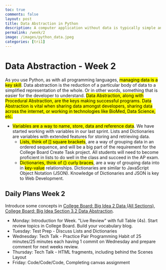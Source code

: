 ```yaml
---
toc: true
comments: false
layout: post
title: Data Abstraction in Python
description: A computer application without data is typically simple and not very useful.  Think of all the fields in Computer Science that are related to data.  This week, using Pair Programming, students will get familiar with storing data in Python.
permalink: /week/2
image: /images/python_data.jpeg
categories: [tri1]
---
```


# Data Abstraction - Week 2
As you use Python, as with all programming languages, <mark>managing data is a key skill</mark>.  Data abstraction is the reduction of a particular body of data to a simplified representation of the whole. Or in other words, something that is easier for the developer to understand.  <mark>Data Abstraction<mark>, along with <mark>Procedural Abstraction</mark>, are the keys making successful programs.  Data Abstraction is vital when sharing data amongst developers, sharing data across the internet, or working in technologies like BioMed, Data Science, etc.
- <mark>Variables are a way to name, store, data and reference data</mark>.  We have started working with variables in our last sprint.  Lists and Dictionaries are variables with extended features for storing and retrieving data.
    - <mark>Lists, think of [] square brackets</mark>, are a way of grouping data in an ordered sequence, and will be a big part of the requirement for the College Board Create Task project.  All students will need to become proficient in lists to do well in the class and succeed in the AP exam.
    - <mark>Dictionaries, think of {} curly braces</mark>, are a way of grouping data into in <mark>key-value</mark> relationships.  Dictionaries are similar to JavaScript Object Notation (JSON).  Knowledge of Dictionaries and JSON is key to Web Development.


## Daily Plans Week 2
Introduce some concepts in [College Board: Big Idea 2 Data (All Sections)](https://apclassroom.collegeboard.org/103/home?unit=2), [College Board: Big Idea Section 3.2 Data Abstraction](https://apclassroom.collegeboard.org/103/home?unit=3).
- Monday: Introduction for Week.  "Live Review" with full Table (4s).  Start review topics in College Board.  Build your vocabulary blog.
- Tuesday: Test Prep - Discuss Lists and Dictionaries  
- Wednesday: Tech Talk - Practice Pair Programming Habit of 25 minutes/25 minutes each having 1 commit on Wednesday and prepare comment for next weeks review.
- Thursday: Tech Talk - HTML fragments, including behind the Scenes Layout
- Friday: Code/Code/Code, Completing canvas assignment
